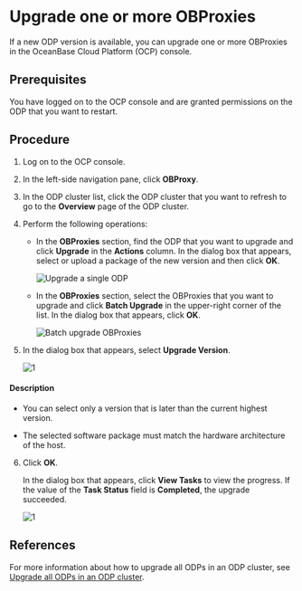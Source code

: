 # Upgrade one or more OBProxies

If a new ODP version is available, you can upgrade one or more OBProxies in the OceanBase Cloud Platform (OCP) console.

## Prerequisites

You have logged on to the OCP console and are granted permissions on the ODP that you want to restart.

## Procedure

1. Log on to the OCP console.

2. In the left-side navigation pane, click **OBProxy**.

3. In the ODP cluster list, click the ODP cluster that you want to refresh to go to the **Overview** page of the ODP cluster.

4. Perform the following operations:

   * In the **OBProxies** section, find the ODP that you want to upgrade and click **Upgrade** in the **Actions** column. In the dialog box that appears, select or upload a package of the new version and then click **OK**.

      ![Upgrade a single ODP](https://help-static-aliyun-doc.aliyuncs.com/assets/img/zh-CN/0136929061/p204438.png)

   * In the **OBProxies** section, select the OBProxies that you want to upgrade and click **Batch Upgrade** in the upper-right corner of the list. In the dialog box that appears, click **OK**.

      ![Batch upgrade OBProxies](https://help-static-aliyun-doc.aliyuncs.com/assets/img/zh-CN/0136929061/p204455.png)

5. In the dialog box that appears, select **Upgrade Version**.

   ![1](https://help-static-aliyun-doc.aliyuncs.com/assets/img/zh-CN/3139360261/p271762.png)

  <main id="notice" type='explain'>
    <h4>Description</h4>
    <ul>
    <li>
    <p>You can select only a version that is later than the current highest version. </p>
    </li>
    <li>
    <p>The selected software package must match the hardware architecture of the host. </p>
    </li>
    </ul>
  </main>

6. Click **OK**.

   In the dialog box that appears, click **View Tasks** to view the progress. If the value of the **Task Status** field is **Completed**, the upgrade succeeded.

   ![1](https://help-static-aliyun-doc.aliyuncs.com/assets/img/zh-CN/6695081461/p352532.png)

## References

For more information about how to upgrade all ODPs in an ODP cluster, see [Upgrade all ODPs in an ODP cluster](../2.manage-obproxy-clusters/4.upgrade-all-obproxy-in-obproxy-cluster.md).
